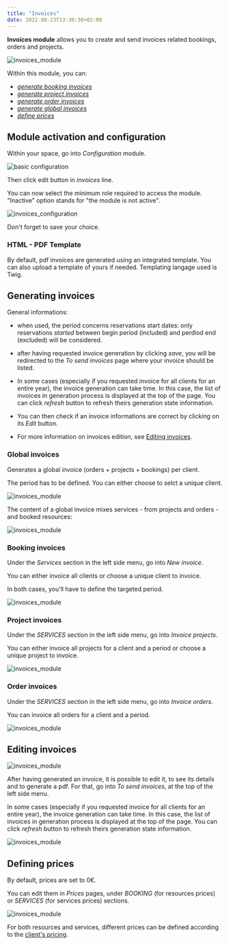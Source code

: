 ```yaml
---
title: "Invoices"
date: 2022-08-23T13:30:30+02:00
---
```


**Invoices module** allows you to create and send invoices related bookings, orders and projects.

![invoices_module](../../../invoices_module_5.png)

Within this module, you can:

- [*generate booking invoices*](./#booking-invoices)
- [*generate project invoices*](./#project-invoices)
- [*generate order invoices*](./#order-invoices)
- [*generate global invoices*](./#global-invoices)
- [*define prices*](./#defining-prices)

## Module activation and configuration

Within your space, go into *Configuration* module.

![basic configuration](../../../basic_configuration_1.png)

Then click edit button in *invoices* line.

You can now select the minimum role required to access the module. "Inactive" option stands for "the module is not active".

![invoices_configuration](../../../invoices_module_0.png)

Don't forget to save your choice.

### HTML - PDF Template

By default, pdf invoices are generated using an integrated template. You can also upload a template of yours if needed. Templating langage used is Twig.

## Generating invoices

General informations:

- when used, the period concerns reservations start dates: only reservations *started* between begin period (included) and perdiod end (excluded) will be considered.

- after having requested invoice generation by clicking *save*, you will be redirected to the *To send invoices* page where your invoice should be listed.
- In some cases (especially if you requested invoice for all clients for an entire year), the invoice generation can take time.
In this case, the list of invoices in generation process is displayed at the top of the page. You can click *refresh* button to refresh theirs generation state information.

- You can then check if an invoice informations are correct by clicking on its *Edit* button.

- For more information on invoices edition, see [Editing invoices](./#editing-invoices).

### Global invoices

Generates a global invoice (orders + projects + bookings) per client.

The period has to be defined. You can either choose to selct a unique client.

![invoices_module](../../../invoices_module_7.png)

The content of a global invoice mixes services - from projects and orders - and booked resources:

![invoices_module](../../../invoices_module_8.png)

### Booking invoices

Under the *Services* section in the left side menu, go into *New invoice*.

You can either invoice all clients or choose a unique client to invoice.

In both cases, you'll have to define the targeted period.

![invoices_module](../../../invoices_module_1.png)

### Project invoices

Under the *SERVICES* section in the left side menu, go into *Invoice projects*.

You can either invoice all projects for a client and a period or choose a unique project to invoice.

![invoices_module](../../../invoices_module_3.png)

### Order invoices

Under the *SERVICES* section in the left side menu, go into *Invoice orders*.

You can invoice all orders for a client and a period.

![invoices_module](../../../invoices_module_4.png)

## Editing invoices

![invoices_module](../../../invoices_module_5.png)

After having generated an invoice, it is possible to edit it, to see its details and to generate a pdf. For that, go into *To send invoices*, at the top of the left side menu.

In some cases (especially if you requested invoice for all clients for an entire year), the invoice generation can take time.
In this case, the list of invoices in generation process is displayed at the top of the page. You can click *refresh* button to refresh theirs generation state information.

![invoices_module](../../../invoices_module_2.png)

## Defining prices

By default, prices are set to 0€.

You can edit them in *Prices* pages, under *BOOKING* (for resources prices) or *SERVICES* (for services prices) sections.

![invoices_module](../../../invoices_module_6.png)

For both resources and services, different prices can be defined according to the [client's pricing](../../module/clients/#pricing).
